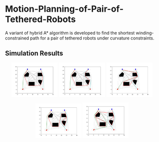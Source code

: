 # Motion-Planning-of-Pair-of-Tethered-Robots
A variant of hybrid A* algorithm is developed to find the shortest winding-constrained path for a pair of tethered robots under curvature constraints. 



## Simulation Results

<p align="center">
  <img src="Simulation2/3.14.png" alt="Image 1" width="30%">
  <img src="Simulation2/4.71.png" alt="Image 2" width="30%">
  <img src="Simulation2/6.28.png" alt="Image 3" width="30%">
</p>

<p align="center">
  <img src="Simulation2/9.42.png" alt="Image 4" width="30%">
  <img src="Simulation2/12.57.png" alt="Image 5" width="30%">
</p>


